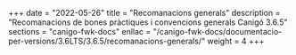 +++
date        = "2022-05-26"
title       = "Recomanacions generals"
description = "Recomanacions de bones pràctiques i convencions generals Canigó 3.6.5"
sections    = "canigo-fwk-docs"
enllac		= "/canigo-fwk-docs/documentacio-per-versions/3.6LTS/3.6.5/recomanacions-generals/"
weight		= 4
+++

